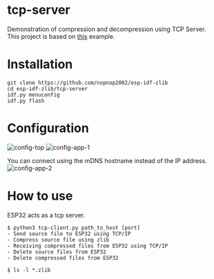 # tcp-server   
Demonstration of compression and decompression using TCP Server.   
This project is based on [this](https://github.com/espressif/esp-idf/tree/master/examples/protocols/sockets/tcp_server) example.   

# Installation

```
git clone https://github.com/nopnop2002/esp-idf-zlib
cd esp-idf-zlib/tcp-server
idf.py menuconfig
idf.py flash
```

# Configuration
![config-top](https://github.com/nopnop2002/esp-idf-zlib/assets/6020549/9ad2472c-2e30-4bb0-a032-7b8a2ba85a3c)
![config-app-1](https://github.com/nopnop2002/esp-idf-zlib/assets/6020549/373385f3-fb27-426e-8976-13a87ae7df64)

You can connect using the mDNS hostname instead of the IP address.   
![config-app-2](https://github.com/nopnop2002/esp-idf-zlib/assets/6020549/9fdaeb76-dcce-49a3-9161-acb345f78795)


# How to use
ESP32 acts as a tcp server.   
```
$ python3 tcp-client.py path_to_host [port]
- Send source file to ESP32 using TCP/IP
- Compress source file using zlib
- Receiving compressed files from ESP32 using TCP/IP
- Delete source files from ESP32
- Delete compressed files from ESP32

$ ls -l *.zlib
```
